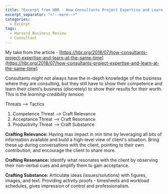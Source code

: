 ```yaml
---
title: "Excerpt from HBR - How Consultants Project Expertise and Learn at the Same Time"
excerpt_separator: "<!--more-->"
categories:
  - Excerpt
tags:
  - Harvard Business Review
  - Consultant
---
```


My take from the article - [https://hbr.org/2018/07/how-consultants-project-expertise-and-learn-at-the-same-time](https://hbr.org/2018/07/how-consultants-project-expertise-and-learn-at-the-same-time)

Consultants might not always have the in-depth knowledge of the business where they are consulting, but they still have to show their competence and learn their client's business (discretely) to show their results for their worth. This is the *learning-credibility tension*

Threats --> Tactics
1. Competence Threat   -->  Craft Relevance
2. Acceptance Threat   -->  Craft Resonance
3. Productivity Threat -->  Craft Substance

**Crafting Relevance:** Having max impact in min time by leveraging all bits of information available and build a high-level view of client's situation. Bring these up during conversations with the client, pointing to their own contribution, and encourage the client to share more.

**Crafting Resonance:** Identify what resonates with the client by observing their non-verbal cues and amplify them to gain acceptance.

**Crafting Substance:** Articulate ideas (issues/solutions) with figures, images, and text. Providing activity proofs - timesheets and workload schedules, gives impression of control and professionalism.